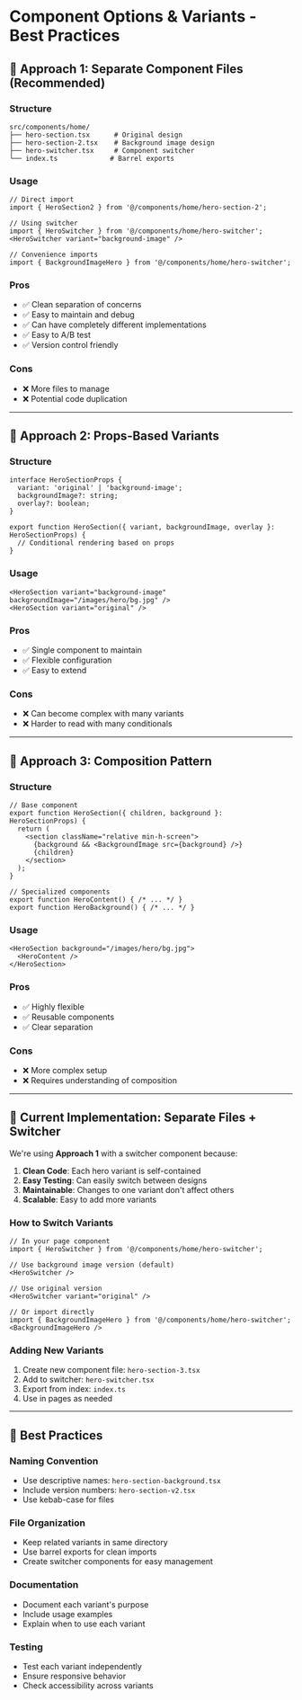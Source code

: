 # Component Options & Variants - Best Practices

## 🎯 **Approach 1: Separate Component Files (Recommended)**

### **Structure**
```
src/components/home/
├── hero-section.tsx      # Original design
├── hero-section-2.tsx    # Background image design
├── hero-switcher.tsx     # Component switcher
└── index.ts             # Barrel exports
```

### **Usage**
```tsx
// Direct import
import { HeroSection2 } from '@/components/home/hero-section-2';

// Using switcher
import { HeroSwitcher } from '@/components/home/hero-switcher';
<HeroSwitcher variant="background-image" />

// Convenience imports
import { BackgroundImageHero } from '@/components/home/hero-switcher';
```

### **Pros**
- ✅ Clean separation of concerns
- ✅ Easy to maintain and debug
- ✅ Can have completely different implementations
- ✅ Easy to A/B test
- ✅ Version control friendly

### **Cons**
- ❌ More files to manage
- ❌ Potential code duplication

---

## 🎯 **Approach 2: Props-Based Variants**

### **Structure**
```tsx
interface HeroSectionProps {
  variant: 'original' | 'background-image';
  backgroundImage?: string;
  overlay?: boolean;
}

export function HeroSection({ variant, backgroundImage, overlay }: HeroSectionProps) {
  // Conditional rendering based on props
}
```

### **Usage**
```tsx
<HeroSection variant="background-image" backgroundImage="/images/hero/bg.jpg" />
<HeroSection variant="original" />
```

### **Pros**
- ✅ Single component to maintain
- ✅ Flexible configuration
- ✅ Easy to extend

### **Cons**
- ❌ Can become complex with many variants
- ❌ Harder to read with many conditionals

---

## 🎯 **Approach 3: Composition Pattern**

### **Structure**
```tsx
// Base component
export function HeroSection({ children, background }: HeroSectionProps) {
  return (
    <section className="relative min-h-screen">
      {background && <BackgroundImage src={background} />}
      {children}
    </section>
  );
}

// Specialized components
export function HeroContent() { /* ... */ }
export function HeroBackground() { /* ... */ }
```

### **Usage**
```tsx
<HeroSection background="/images/hero/bg.jpg">
  <HeroContent />
</HeroSection>
```

### **Pros**
- ✅ Highly flexible
- ✅ Reusable components
- ✅ Clear separation

### **Cons**
- ❌ More complex setup
- ❌ Requires understanding of composition

---

## 🎯 **Current Implementation: Separate Files + Switcher**

We're using **Approach 1** with a switcher component because:

1. **Clean Code**: Each hero variant is self-contained
2. **Easy Testing**: Can easily switch between designs
3. **Maintainable**: Changes to one variant don't affect others
4. **Scalable**: Easy to add more variants

### **How to Switch Variants**

```tsx
// In your page component
import { HeroSwitcher } from '@/components/home/hero-switcher';

// Use background image version (default)
<HeroSwitcher />

// Use original version
<HeroSwitcher variant="original" />

// Or import directly
import { BackgroundImageHero } from '@/components/home/hero-switcher';
<BackgroundImageHero />
```

### **Adding New Variants**

1. Create new component file: `hero-section-3.tsx`
2. Add to switcher: `hero-switcher.tsx`
3. Export from index: `index.ts`
4. Use in pages as needed

---

## 🎯 **Best Practices**

### **Naming Convention**
- Use descriptive names: `hero-section-background.tsx`
- Include version numbers: `hero-section-v2.tsx`
- Use kebab-case for files

### **File Organization**
- Keep related variants in same directory
- Use barrel exports for clean imports
- Create switcher components for easy management

### **Documentation**
- Document each variant's purpose
- Include usage examples
- Explain when to use each variant

### **Testing**
- Test each variant independently
- Ensure responsive behavior
- Check accessibility across variants 